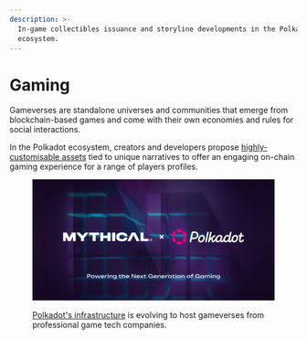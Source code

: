 ```yaml
---
description: >-
  In-game collectibles issuance and storyline developments in the Polkadot
  ecosystem.
---
```


# Gaming

Gameverses are standalone universes and communities that emerge from blockchain-based games and come with their own economies and rules for social interactions.

In the Polkadot ecosystem, creators and developers propose [highly-customisable assets](game-assets.md) tied to unique narratives to offer an engaging on-chain gaming experience for a range of players profiles.

<figure><img src="../../../.gitbook/assets/O_GMythosPolkadot.PNG" alt="A poster highlighting the migration of Mythical games&#x27; ecosystem to Polkadot network."><figcaption><p><a href="https://polkadot.network/blog/polkadot-and-mythical-games">Polkadot's infrastructure</a> is evolving to host gameverses from professional game tech companies. </p></figcaption></figure>

